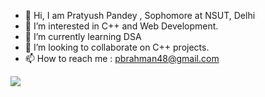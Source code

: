 - 👋 Hi, I am Pratyush Pandey , Sophomore at NSUT, Delhi
- 👀 I’m interested in C++ and Web Development.
- 🌱 I’m currently learning DSA
- 💞️ I’m looking to collaborate on C++ projects.
- 📫 How to reach me : pbrahman48@gmail.com

<img src = "https://github-readme-stats.vercel.app/api?username=Pratyushpandey08&&show_icons=true&title_color=ffffff&icon_color=#282f33&text_color=daf7dc&bg_color=151515">


<!---
Pratyushpandey08/Pratyushpandey08 is a ✨ special ✨ repository because its `README.md` (this file) appears on your GitHub profile.
You can click the Preview link to take a look at your changes.
--->
